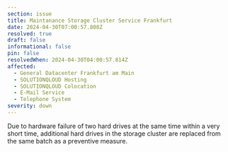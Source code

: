 ```yaml
---
section: issue
title: Maintanance Storage Cluster Service Frankfurt
date: 2024-04-30T07:00:57.808Z
resolved: true
draft: false
informational: false
pin: false
resolvedWhen: 2024-04-30T04:00:57.814Z
affected:
  - General Datacenter Frankfurt am Main
  - SOLUTIONQLOUD Hosting
  - SOLUTIONQLOUD Colocation
  - E-Mail Service
  - Telephone System
severity: down
---
```

Due to hardware failure of two hard drives at the same time within a very short time, additional hard drives in the storage cluster are replaced from the same batch as a preventive measure.